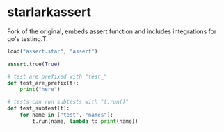 # starlarkassert

Fork of the original, embeds assert function and includes integrations for go's testing.T.

```python
load("assert.star", "assert")

assert.true(True)

# test are prefixed with "test_"
def test_are_prefix(t):
    print("here")

# tests can run subtests with "t.run()"
def test_subtest(t):
    for name in ["test", "names"]:
        t.run(name, lambda t: print(name))

```
